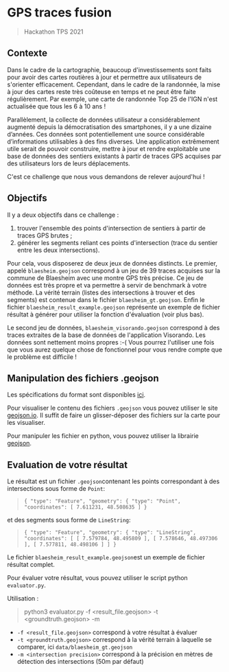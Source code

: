 # GPS traces fusion
> Hackathon TPS 2021

## Contexte
Dans le cadre de la cartographie, beaucoup d'investissements sont faits pour avoir des cartes routières à jour et permettre aux utilisateurs de s'orienter efficacement. Cependant, dans le cadre de la randonnée, la mise à jour des cartes reste très coûteuse en temps et ne peut être faite régulièrement. Par exemple, une carte de randonnée Top 25 de l'IGN n'est actualisée que tous les 6 à 10 ans !

Parallèlement, la collecte de données utilisateur a considérablement augmenté depuis la démocratisation des smartphones, il y a une dizaine d’années. Ces données sont potentiellement une source considérable d’informations utilisables à des fins diverses. Une application extrêmement utile serait de pouvoir construire, mettre à jour et rendre exploitable une base de données des sentiers existants à partir de traces GPS acquises par des utilisateurs lors de leurs déplacements.

C'est ce challenge que nous vous demandons de relever aujourd'hui !


## Objectifs
Il y a deux objectifs dans ce challenge :
1. trouver l'ensemble des points d'intersection de sentiers à partir de traces GPS brutes ;
2. générer les segments reliant ces points d'intersection (trace du sentier entre les deux intersections).

Pour cela, vous disposerez de deux jeux de données distincts. Le premier, appelé `blaesheim.geojson` correspond  à un jeu de 39 traces acquises sur la commune de Blaesheim avec une montre GPS très précise. Ce jeu de données est très propre et va permettre à servir de benchmark à votre méthode. 
La vérité terrain (listes des intersections à trouver et des segments) est contenue dans le fichier `blaesheim_gt.geojson`.
Enfin le fichier `blaesheim_result_example.geojson` représente un exemple de fichier résultat à générer pour utiliser la fonction d'évaluation (voir plus bas).

Le second jeu de données, `blaesheim_visorando.geojson` correspond à des traces extraites de la base de données de l'application Visorando. Les données sont nettement moins propres :-(
Vous pourrez l'utiliser une fois que vous aurez quelque chose de fonctionnel pour vous rendre compte que le problème est difficile !

## Manipulation des fichiers .geojson
Les spécifications du format sont disponibles [ici](https://geojson.org/).

Pour visualiser le contenu des fichiers `.geojson` vous pouvez utiliser le site [geojson.io](geojson.io). Il suffit de faire un glisser-déposer des fichiers sur la carte pour les visualiser.

Pour manipuler les fichier en python, vous pouvez utiliser la librairie [geojson](https://pypi.org/project/geojson/).

## Evaluation de votre résultat
Le résultat est un fichier `.geojson`contenant les points correspondant à des intersections sous forme de `Point`:

>`{
>      "type": "Feature",
>      "geometry": {
>        "type": "Point",
>        "coordinates": [
>          7.611231,
>          48.508635
>        ]
>}`

et des segments sous forme de `LineString`:

>`{
      "type": "Feature",
      "geometry": {
        "type": "LineString",
        "coordinates": [
          [
            7.579784,
            48.495809
          ],
          [
            7.578646,
            48.497306
          ],
          [
            7.577811,
            48.498106
          ]
        ]
      }`

Le fichier `blaesheim_result_example.geojson`est un exemple de fichier résultat complet.

Pour évaluer votre résultat, vous pouvez utiliser le script python `evaluator.py`.

Utilisation : 
> python3 evaluator.py -f <result_file.geojson> -t <groundtruth.geojson>  -m <intersection precision>

- `-f <result_file.geojson>` correspond à votre résultat à évaluer
- `-t <groundtruth.geojson>` correspond à la vérité terrain à laquelle se comparer, ici `data/blaesheim_gt.geojson`
- `-m <intersection precision>` correspond à la précision en mètres de détection des intersections (50m par défaut)
